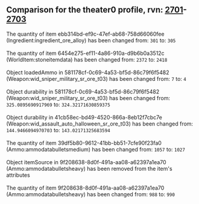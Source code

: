 ## Comparison for the theater0 profile, rvn: [2701](https://github.com/PRO100KatYT/FortniteProfileRevisions/tree/main/profiles/theater0/2701%20theater0.json)-[2703](https://github.com/PRO100KatYT/FortniteProfileRevisions/tree/main/profiles/theater0/2703%20theater0.json)

The quantity of item ebb314bd-ef9c-47ef-ab68-758d66060fee (Ingredient:ingredient_ore_alloy) has been changed from: `301` to: `305`
<br><br>
The quantity of item 6454e275-ef11-4a86-910a-d9b6b0a3512c (WorldItem:stoneitemdata) has been changed from: `2372` to: `2418`
<br><br>
Object loadedAmmo in 581178cf-0c69-4a53-bf5d-86c79f6f5482 (Weapon:wid_sniper_military_sr_ore_t03) has been changed from: `7` to: `4`
<br><br>
Object durability in 581178cf-0c69-4a53-bf5d-86c79f6f5482 (Weapon:wid_sniper_military_sr_ore_t03) has been changed from: `325.0895690917969` to: `324.32171630859375`
<br><br>
Object durability in 41cb58ec-bd49-4520-866a-8eb12f7cbc7e (Weapon:wid_assault_auto_halloween_sr_ore_t03) has been changed from: `144.9466094970703` to: `143.02171325683594`
<br><br>
The quantity of item 39df5b80-9612-41bb-bb51-7cfe90f23fa0 (Ammo:ammodatabulletsmedium) has been changed from: `1057` to: `1027`
<br><br>
Object itemSource in 9f208638-8d0f-491a-aa08-a62397a1ea70 (Ammo:ammodatabulletsheavy) has been removed from the item's attributes
<br><br>
The quantity of item 9f208638-8d0f-491a-aa08-a62397a1ea70 (Ammo:ammodatabulletsheavy) has been changed from: `988` to: `990`
<br><br>
